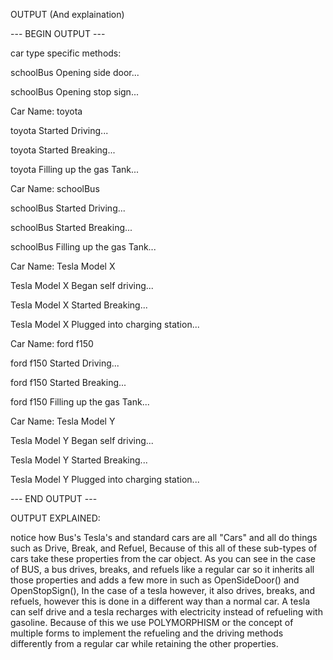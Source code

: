OUTPUT (And explaination)

--- BEGIN OUTPUT ---

car type specific methods: 

schoolBus Opening side door...

schoolBus Opening stop sign...



Car Name: toyota

toyota Started Driving...

toyota Started Breaking...

toyota Filling up the gas Tank...



Car Name: schoolBus

schoolBus Started Driving...

schoolBus Started Breaking...

schoolBus Filling up the gas Tank...



Car Name: Tesla Model X

Tesla Model X Began self driving...

Tesla Model X Started Breaking...

Tesla Model X Plugged into charging station...



Car Name: ford f150

ford f150 Started Driving...

ford f150 Started Breaking...

ford f150 Filling up the gas Tank...



Car Name: Tesla Model Y

Tesla Model Y Began self driving...

Tesla Model Y Started Breaking...

Tesla Model Y Plugged into charging station...



--- END OUTPUT ---

OUTPUT EXPLAINED:

notice how Bus's Tesla's and standard cars are all "Cars" and all do things such as Drive, Break, and Refuel, Because of this all of these sub-types of cars take these properties from the car object. As you can see in the case of BUS, a bus drives, breaks, and refuels like a regular car so it inherits all those properties and adds a few more in such as OpenSideDoor() and OpenStopSign(), In the case of a tesla however, it also drives, breaks, and refuels, however this is done in a different way than a normal car. A tesla can self drive and a tesla recharges with electricity instead of refueling with gasoline. Because of this we use POLYMORPHISM or the concept of multiple forms to implement the refueling and the driving methods differently from a regular car while retaining the other properties.
